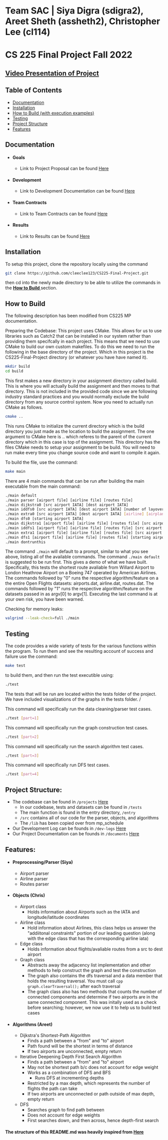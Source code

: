 # Team SAC | Siya Digra (sdigra2), Areet Sheth (assheth2), Christopher Lee (cl114)
# CS 225 Final Project Fall 2022

## [Video Presentation of Project]()
## Table of Contents
* [Documentation](https://github.com/cleeclee123/CS225-Final-Project#documentation)
* [Installation](https://github.com/cleeclee123/CS225-Final-Project#installation)
* [How to Build (with execution examples)](https://github.com/cleeclee123/CS225-Final-Project#how-to-build)
* [Testing](https://github.com/cleeclee123/CS225-Final-Project#testing)
* [Project Structure](https://github.com/cleeclee123/CS225-Final-Project#project-structure)
* [Features](https://github.com/cleeclee123/CS225-Final-Project#features)

## Documentation
* #### Goals
  * Link to Project Proposal can be found [Here](https://github.com/cleeclee123/CS225-Final-Project/blob/main/documents/project-proposal.md)

* #### Development
  * Link to Development Documentation can be found [Here](https://github.com/cleeclee123/CS225-Final-Project/tree/main/dev-logs)

* #### Team Contracts
  * Link to Team Contracts can be found [Here](https://github.com/cleeclee123/CS225-Final-Project/blob/main/documents/team-contract.md)

* #### Results
  * Link to Results can be found [Here](https://github.com/cleeclee123/CS225-Final-Project/blob/main/documents/results.md)

## Installation

To setup this project, clone the repository locally using the command
```bash
git clone https://github.com/cleeclee123/CS225-Final-Project.git
```
then cd into the newly made directory to be able to utilize the commands in the <a href="https://github.com/cleeclee123/CS225-Final-Project#how-to-build"><strong> How to Build </strong></a> section.

## How to Build

The following description has been modified from CS225 MP documentation. 

Preparing the Codebase:
This project uses CMake. This allows for us to use libraries such as Catch2 that can be installed in our system rather than providing them specifcally in each project. This means that we need to use CMake to build our own custom makefiles. To do this we need to run the following in the base directory of the project. Which in this project is the CS225-Final-Project directory (or whatever you have have named it).
```bash
mkdir build
cd build
```

This first makes a new directory in your assignment directory called build. This is where you will actually build the assignment and then moves to that directory. This is not included in the provided code since we are following industry standard practices and you would normally exclude the build directory from any source control system.
Now you need to actually run CMake as follows.
```bash
cmake ..
```
This runs CMake to initialize the current directory which is the build directory you just made as the location to build the assignment. The one argument to CMake here is .. which referes to the parent of the current directory which in this case is top of the assignment. This directory has the files CMake needs to setup your assignment to be build. You will need to run make every time you change source code and want to compile it again.

To build the file, use the command:
```bash
make main
```

There are 4 main commands that can be run after building the main executable from the main command:
```bash
./main default
./main parser [airport file] [airline file] [routes file]
./main dijkstra0 [src airport IATA] [dest airport IATA]
./main iddfs0 [src airport IATA] [dest airport IATA] [number of layovers]
./main extra0 [src airport IATA] [dest airport IATA] [airline] [airplane]
./main dfs0 [starting airport IATA]
./main dijkstra1 [airport file] [airline file] [routes file] [src airport IATA] [dest airport IATA]
./main iddfs1 [airport file] [airline file] [routes file] [src airport IATA] [dest airport IATA] [number of layovers]
./main extra1 [airport file] [airline file] [routes file] [src airport IATA] [dest airport IATA] [airline] [airplane]
./main dfs1 [airport file] [airline file] [routes file] [starting airport]
./main dontrunthis
```
The command `./main` will default to a prompt, similar to what you see above, listing all of the available commands.
The command `./main default` is suggested to be run first. This gives a demo of what we have built. Specifically, this tests the shortest route avaliable from Willard Airport to London Heathrow Airport on a Boeing 747 operated by American Airlines. 
The commands followed by "0" runs the respective algorithm/feature on a the entire Open Flights datasets: airports.dat, airline.dat, routes.dat.
The commands followed by "1" runs the respective algorithm/feature on the datasets passed in as argv[0] to argv[1].
Executing the last command is at your own risk, you have been warned.

Checking for memory leaks: 
```bash 
valgrind --leak-check=full ./main
```

## Testing

The code provides a wide variety of tests for the various functions within the program. To run them and see the resulting account of success and failure use the command:
```bash
make test
```
to build them, and then run the test executible using:
```bash
./test
```
The tests that will be run are located within the tests folder of the project. We have included visualizations of the graphs in the tests folder. /

This command will specifically run the data cleaning/parser test cases.
```bash
./test [part=1]
```

This command will specifically run the graph construction test cases.
```bash
./test [part=2]
```

This command will specifically run the search algorithm test cases.
```bash
./test [part=3]
```

This command will specifically run DFS test cases.
```bash
./test [part=4]
```

## Project Structure:
* The codebase can be found in `/projects`  [Here](https://github.com/cleeclee123/CS225-Final-Project/tree/main/project)
  * In our codebase, tests and datasets can be found in `/tests`
  * The main function is found in the entry directory, `/entry`
  * `/src` contains all of our code for the parser, objects, and algorithms
  * The `/lib` has been copied over from mp_schedule
* Our Development Log can be founds in `/dev-logs`  [Here](https://github.com/cleeclee123/CS225-Final-Project/tree/main/dev-logs)
* Our Project Documentation can be founds in `/documents`  [Here](https://github.com/cleeclee123/CS225-Final-Project/tree/main/dev-logs)

## Features: 
* #### Preprocessing/Parser (Siya)
  * Airport parser
  * Airline parser
  * Routes parser

* #### Objects (Chris)
  * Airport class
    * Holds information about Airports such as the IATA and longitude/latitude coordinates
  * Airline class
    * Hold information about Airlines, this class helps us answer the "addiitonal constraints" portion of our leading question (along with the edge class that has the corresponding airline iata)
  * Edge class
    * Holds information about flights/avaliable routes from a src to dest airport
  * Graph class
    * Abstracts away the adjacency list implementation and other methods to help construct the graph and test the construction
    * The graph also contains the dfs traversal and a data member that holds the resulting traversal. You must call ```cpp graph.clearTraversal();``` after each traversal
    * The graph class also has two methods that counts the number of connected components and determine if two airports are in the same connected component. This was initally used as a check before searching; however, we now use it to help us to build test cases
* #### Algorithms (Areet)
  * Dijkstra's Shortest-Path Algorithm
    * Finds a path between a "from" and "to" airport
    * Path found will be the shortest in terms of distance
    * If two airports are unconnected, empty return
  * Iterative Deepening Depth First Search Algorithm
    * Finds a path between a "from" and "to" airport
    * May not be shortest path b/c does not account for edge weight
    * Works as a combination of DFS and BFS
      * Runs DFS at incrementing depths
    * Restricted by a max depth, which represents the number of flights the path can take
    * If two airports are unconnected or path outside of max depth, empty return 
  * DFS
    * Searches graph to find path between 
    * Does not account for edge weights
    * First searches down, and then across, hence depth-first search
 

#### The structure of this README.md was heavily inspired from [Here](https://github.com/zeh3/wikipedia-game)

